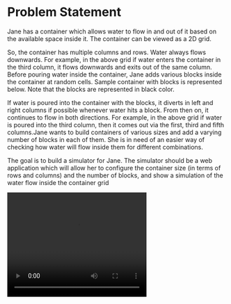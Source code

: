 <h1> Problem Statement </h1>
Jane has a container which allows water to flow in and out of it based on the available space inside it. The container can be viewed as a 2D grid.

So, the container has multiple columns and rows. Water always flows downwards. For example, in the above grid if water enters the container in the third column, it flows downwards and exits out of the same column.
Before pouring water inside the container, Jane adds various blocks inside the container at random cells. Sample container with blocks is represented below. Note that the blocks are represented in black color.

If water is poured into the container with the blocks, it diverts in left and right columns if possible whenever water hits a block. From then on, it continues to flow in both directions. For example, in the above grid if water is poured into the third column, then it comes out via the first, third and fifth columns.Jane wants to build containers of various sizes and add a varying number of blocks in each of them. She is in need of an easier way of checking how water will flow inside them for different combinations.

The goal is to build a simulator for Jane. The simulator should be a web application which will allow her to configure the container size (in terms of rows and columns) and the number of blocks, and show a simulation of the water flow inside the container grid

<video width="320" height="240" controls>
  <source src="./src/utilities/demo_video.mp4" type="video/mp4">
</video>